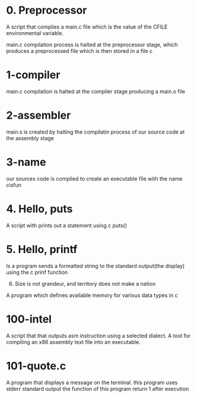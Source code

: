 # 0. Preprocessor

A script that complies a main.c file which is the value of the CFILE environmental variable.

main.c compilation process is halted at the preprocessor stage, which produces a preprocessed file which is then stored in a file c

# 1-compiler

main.c compilation is halted at the complier stage producing a main.o file

# 2-assembler

main.s is created by halting the compilatin process of our source code at the assembly stage

# 3-name

our sources code is complied to create an executable file with the name cisfun

# 4. Hello, puts

A script with prints out a statement using c puts()

# 5. Hello, printf

Is a program sends a formatted string to the standard output(the display) using the c prinf function

6. Size is not grandeur, and territory does not make a nation

A program which defines available memory for various data types in c

# 100-intel

A script that that outputs asm instruction using a selected dialect.
A tool for compiling an x86 assembly text file into an executable.

# 101-quote.c

A program that displays a message on the terminal.
this program uses stderr standard output
the function of this program return 1 after execution
